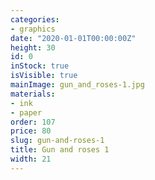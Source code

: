```yaml
---
categories:
- graphics
date: "2020-01-01T00:00:00Z"
height: 30
id: 0
inStock: true
isVisible: true
mainImage: gun_and_roses-1.jpg
materials:
- ink
- paper
order: 107
price: 80
slug: gun-and-roses-1
title: Gun and roses 1
width: 21
---
```


